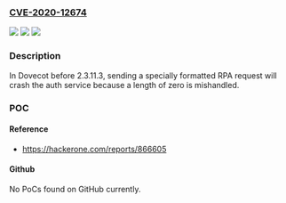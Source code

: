 ### [CVE-2020-12674](https://cve.mitre.org/cgi-bin/cvename.cgi?name=CVE-2020-12674)
![](https://img.shields.io/static/v1?label=Product&message=n%2Fa&color=blue)
![](https://img.shields.io/static/v1?label=Version&message=n%2Fa&color=blue)
![](https://img.shields.io/static/v1?label=Vulnerability&message=n%2Fa&color=brighgreen)

### Description

In Dovecot before 2.3.11.3, sending a specially formatted RPA request will crash the auth service because a length of zero is mishandled.

### POC

#### Reference
- https://hackerone.com/reports/866605

#### Github
No PoCs found on GitHub currently.

